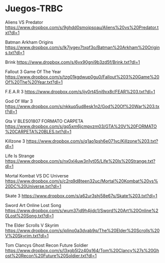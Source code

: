 # Juegos-TRBC

Aliens VS Predator
https://www.dropbox.com/s/9ghdd0smoipsoau/Aliens%20vs%20Predator.txt?dl=1

Batman Arkham Origins
https://www.dropbox.com/s/lk7jygev7txpf3o/Batman%20Arkham%20Origins.txt?dl=1

Brink
https://www.dropbox.com/s/6vx90gni9b3zd5f/Brink.txt?dl=1

Fallout 3 Game Of The Year
https://www.dropbox.com/s/tzg01kgdwup0gu0/Fallout%203%20Game%20Of%20The%20Year.txt?dl=1

F.E.A.R 3
https://www.dropbox.com/s/ijy0rt45ni9xx8r/FEAR%203.txt?dl=1

God Of War 3
https://www.dropbox.com/s/nkkuq5ud8esk1n2/God%20Of%20War%203.txt?dl=1

Gta V BLES01807 FORMATO CARPETA
https://www.dropbox.com/s/gq5xm6jcmpvzm03/GTA%20V%20FORMATO%20CARPETA%20BLES.txt?dl=1

Killzone 3
https://www.dropbox.com/s/q1ao1psh6e071vc/Killzone%203.txt?dl=1

Life Is Strange
https://www.dropbox.com/s/nx0xl4uw3n1yt05/Life%20Is%20Strange.txt?dl=1

Mortal Kombat VS DC Universe
https://www.dropbox.com/s/c2rq9d8teen32uc/Mortal%20Kombat%20vs%20DC%20Universe.txt?dl=1

Skate 3
https://www.dropbox.com/s/a62ur3shj58e67s/Skate%203.txt?dl=1

Sword Art Online Lost Song
https://www.dropbox.com/s/wum37id9h4jidc1/Sword%20Art%20Online%20Lost%20Song.txt?dl=1

The Elder Scrolls V Skyrim
https://www.dropbox.com/s/iplino0a3dvab9q/The%20Elder%20Scrolls%20V%20Skyrim.txt?dl=1

Tom Clancys Ghost Recon Future Soldier
https://www.dropbox.com/s/l3xgb5l2z40q164/Tom%20Clancy%27s%20Ghost%20Recon%20Future%20Soldier.txt?dl=1
